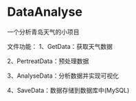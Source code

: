 # DataAnalyse

一个分析青岛天气的小项目

文件功能：
1、GetData：获取天气数据

2、PertreatData：预处理数据

3、AnalyseData：分析数据并实现可视化

4、SaveData：数据存储到数据库中(MySQL)
